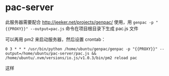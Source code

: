 # pac-server
此服务器需要配合 http://jeeker.net/projects/genpac/ 使用，用 `genpac -p "{{PROXY}}" --output=pac.js` 命令在项目根目录下生成 pac.js 文件

可以再用 pm2 来启动服务器，然后设置 crontab：

    0 3 * * * /usr/bin/python /home/ubuntu/genpac/genpac -p "{{PROXY}}" --output=/home/ubuntu/pac-server/pac.js && /home/ubuntu/.nvm/versions/io.js/v1.0.3/bin/pm2 reload pac

这样
